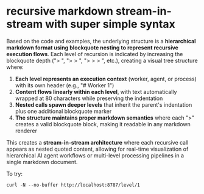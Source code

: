 # recursive markdown stream-in-stream with super simple syntax

Based on the code and examples, the underlying structure is a **hierarchical markdown format using blockquote nesting to represent recursive execution flows**. Each level of recursion is indicated by increasing the blockquote depth ("> ", "> > ", "> > > ", etc.), creating a visual tree structure where:

1. **Each level represents an execution context** (worker, agent, or process) with its own header (e.g., "# Worker 1")
2. **Content flows linearly within each level**, with text automatically wrapped at 80 characters while preserving the indentation
3. **Nested calls spawn deeper levels** that inherit the parent's indentation plus one additional blockquote marker
4. **The structure maintains proper markdown semantics** where each ">" creates a valid blockquote block, making it readable in any markdown renderer

This creates a **stream-in-stream architecture** where each recursive call appears as nested quoted content, allowing for real-time visualization of hierarchical AI agent workflows or multi-level processing pipelines in a single markdown document.

To try:

```
curl -N --no-buffer http://localhost:8787/level/1
```
